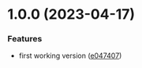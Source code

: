 # 1.0.0 (2023-04-17)


### Features

* first working version ([e047407](https://github.com/DreamyProtect/streamer-helper/commit/e047407d8943920548b10e5b752bd59ca0d4eb90))
